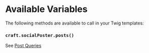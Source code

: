 # Available Variables
The following methods are available to call in your Twig templates:

### `craft.socialPoster.posts()`
See [Post Queries](docs:getting-elements/post-queries)
